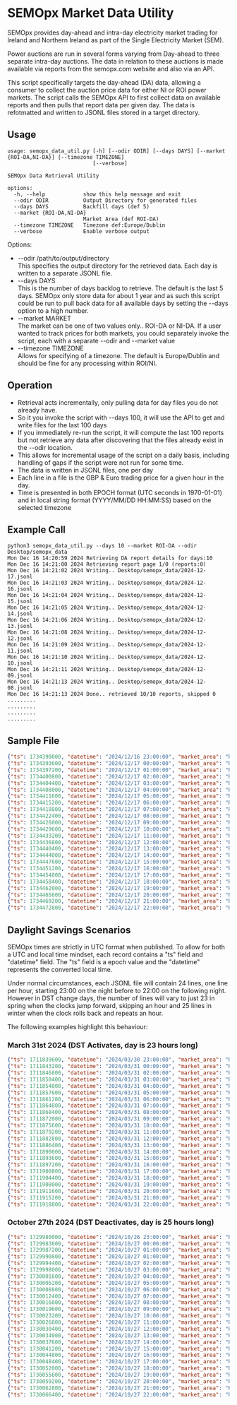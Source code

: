 # SEMOpx Market Data Utility

SEMOpx provides day-ahead and intra-day electricity market trading for Ireland and Northern Ireland as part of the Single Electricity Market (SEM).

Power auctions are run in several forms varying from Day-ahead to three separate intra-day auctions. The data in relation to these auctions is made available via reports from the semopx.com website and also via an API.

This script specifically targets the day-ahead (DA) data, allowing a consumer to collect the auction price data for either NI or ROI power markets. The script calls the SEMOpx API to first collect data on available reports and then pulls that report data per given day. The data is refotmatted and written to JSONL files stored in a target directory. 

## Usage
```
usage: semopx_data_util.py [-h] [--odir ODIR] [--days DAYS] [--market {ROI-DA,NI-DA}] [--timezone TIMEZONE]
                           [--verbose]

SEMOpx Data Retrieval Utility

options:
  -h, --help            show this help message and exit
  --odir ODIR           Output Directory for generated files
  --days DAYS           Backfill days (def 5)
  --market {ROI-DA,NI-DA}
                        Market Area (def ROI-DA)
  --timezone TIMEZONE   Timezone def:Europe/Dublin
  --verbose             Enable verbose output
```

Options:
* --odir /path/to/output/directory  
This specifies the output directory for the retrieved data. Each day is written to a separate JSONL file.
* --days DAYS   
This is the number of days backlog to retrieve. The default is the last 5 days. SEMOpx only store data for about 1 year and as such this script could be run to pull back data for all available days by setting the --days option to a high number. 
* --market MARKET  
The market can be one of two values only.. ROI-DA or NI-DA. If a user wanted to track prices for both markets, you could separately invoke the script, each with a separate --odir and --market value
* --timezone TIMEZONE  
Allows for specifying of a timezone. The default is Europe/Dublin and should be fine for any processing within ROI/NI. 

## Operation
* Retrieval acts incrementally, only pulling data for day files you do not already have. 
* So it you invoke the script with --days 100, it will use the API to get and write files for the last 100 days
* If you immediately re-run the script, it will compute the last 100 reports but not retrieve any data after discovering that the files already exist in the --odir location.  
* This allows for incremental usage of the script on a daily basis, including handling of gaps if the script were not run for some time.
* The data is written in JSONL files, one per day
* Each line in a file is the GBP & Euro trading price for a given hour in the day.
* Time is presented in both EPOCH format (UTC seconds in 1970-01-01) and in local string format (YYYY/MM/DD HH:MM:SS) based on the selected timezone


## Example Call
```
python3 semopx_data_util.py --days 10 --market ROI-DA --odir Desktop/semopx_data
Mon Dec 16 14:20:59 2024 Retrieving DA report details for days:10
Mon Dec 16 14:21:00 2024 Retrieving report page 1/0 (reports:0)
Mon Dec 16 14:21:02 2024 Writing.. Desktop/semopx_data/2024-12-17.jsonl
Mon Dec 16 14:21:03 2024 Writing.. Desktop/semopx_data/2024-12-16.jsonl
Mon Dec 16 14:21:04 2024 Writing.. Desktop/semopx_data/2024-12-15.jsonl
Mon Dec 16 14:21:05 2024 Writing.. Desktop/semopx_data/2024-12-14.jsonl
Mon Dec 16 14:21:06 2024 Writing.. Desktop/semopx_data/2024-12-13.jsonl
Mon Dec 16 14:21:08 2024 Writing.. Desktop/semopx_data/2024-12-12.jsonl
Mon Dec 16 14:21:09 2024 Writing.. Desktop/semopx_data/2024-12-11.jsonl
Mon Dec 16 14:21:10 2024 Writing.. Desktop/semopx_data/2024-12-10.jsonl
Mon Dec 16 14:21:11 2024 Writing.. Desktop/semopx_data/2024-12-09.jsonl
Mon Dec 16 14:21:13 2024 Writing.. Desktop/semopx_data/2024-12-08.jsonl
Mon Dec 16 14:21:13 2024 Done.. retrieved 10/10 reports, skipped 0
.........
.........
.........
.........

```

## Sample File
```json
{"ts": 1734390000, "datetime": "2024/12/16 23:00:00", "market_area": "ROI-DA", "euro": 124, "gbp": 103.076}
{"ts": 1734393600, "datetime": "2024/12/17 00:00:00", "market_area": "ROI-DA", "euro": 97.13, "gbp": 80.74}
{"ts": 1734397200, "datetime": "2024/12/17 01:00:00", "market_area": "ROI-DA", "euro": 92.36, "gbp": 76.775}
{"ts": 1734400800, "datetime": "2024/12/17 02:00:00", "market_area": "ROI-DA", "euro": 89.74, "gbp": 74.6}
{"ts": 1734404400, "datetime": "2024/12/17 03:00:00", "market_area": "ROI-DA", "euro": 86.06, "gbp": 71.538}
{"ts": 1734408000, "datetime": "2024/12/17 04:00:00", "market_area": "ROI-DA", "euro": 86.06, "gbp": 71.538}
{"ts": 1734411600, "datetime": "2024/12/17 05:00:00", "market_area": "ROI-DA", "euro": 96.12, "gbp": 79.9}
{"ts": 1734415200, "datetime": "2024/12/17 06:00:00", "market_area": "ROI-DA", "euro": 107.34, "gbp": 89.227}
{"ts": 1734418800, "datetime": "2024/12/17 07:00:00", "market_area": "ROI-DA", "euro": 126.7, "gbp": 105.32}
{"ts": 1734422400, "datetime": "2024/12/17 08:00:00", "market_area": "ROI-DA", "euro": 132.5, "gbp": 110.14}
{"ts": 1734426000, "datetime": "2024/12/17 09:00:00", "market_area": "ROI-DA", "euro": 129.82, "gbp": 107.914}
{"ts": 1734429600, "datetime": "2024/12/17 10:00:00", "market_area": "ROI-DA", "euro": 117.07, "gbp": 97.315}
{"ts": 1734433200, "datetime": "2024/12/17 11:00:00", "market_area": "ROI-DA", "euro": 106.96, "gbp": 88.911}
{"ts": 1734436800, "datetime": "2024/12/17 12:00:00", "market_area": "ROI-DA", "euro": 104.44, "gbp": 86.816}
{"ts": 1734440400, "datetime": "2024/12/17 13:00:00", "market_area": "ROI-DA", "euro": 103.23, "gbp": 85.81}
{"ts": 1734444000, "datetime": "2024/12/17 14:00:00", "market_area": "ROI-DA", "euro": 102, "gbp": 84.788}
{"ts": 1734447600, "datetime": "2024/12/17 15:00:00", "market_area": "ROI-DA", "euro": 110, "gbp": 91.438}
{"ts": 1734451200, "datetime": "2024/12/17 16:00:00", "market_area": "ROI-DA", "euro": 119, "gbp": 98.919}
{"ts": 1734454800, "datetime": "2024/12/17 17:00:00", "market_area": "ROI-DA", "euro": 119, "gbp": 98.919}
{"ts": 1734458400, "datetime": "2024/12/17 18:00:00", "market_area": "ROI-DA", "euro": 105, "gbp": 87.282}
{"ts": 1734462000, "datetime": "2024/12/17 19:00:00", "market_area": "ROI-DA", "euro": 101.24, "gbp": 84.16}
{"ts": 1734465600, "datetime": "2024/12/17 20:00:00", "market_area": "ROI-DA", "euro": 95.94, "gbp": 79.751}
{"ts": 1734469200, "datetime": "2024/12/17 21:00:00", "market_area": "ROI-DA", "euro": 90, "gbp": 74.813}
{"ts": 1734472800, "datetime": "2024/12/17 22:00:00", "market_area": "ROI-DA", "euro": 57.73, "gbp": 47.988}
```

## Daylight Savings Scenarios
SEMOpx times are strictly in UTC format when published. To allow for both a UTC and local time mindset, each record contains a "ts" field and "datetime" field. The "ts" field is a epoch value and the "datetime" represents the converted local time. 

Under normal circumstances, each JSONL file will contain 24 lines, one line per hour, starting 23:00 on the night before to 22:00 on the following night. However in DST change days, the number of lines will vary to just 23 in spring when the clocks jump forward, skipping an hour and 25 lines in winter when the clock rolls back and repeats an hour.

The following examples highlight this behaviour:

### March 31st 2024 (DST Activates, day is 23 hours long)
```json
{"ts": 1711839600, "datetime": "2024/03/30 23:00:00", "market_area": "ROI-DA", "euro": 94.6, "gbp": 80.993}
{"ts": 1711843200, "datetime": "2024/03/31 00:00:00", "market_area": "ROI-DA", "euro": 94.5, "gbp": 80.91}
{"ts": 1711846800, "datetime": "2024/03/31 02:00:00", "market_area": "ROI-DA", "euro": 82.81, "gbp": 70.9}
{"ts": 1711850400, "datetime": "2024/03/31 03:00:00", "market_area": "ROI-DA", "euro": 82.01, "gbp": 70.214}
{"ts": 1711854000, "datetime": "2024/03/31 04:00:00", "market_area": "ROI-DA", "euro": 79, "gbp": 67.637}
{"ts": 1711857600, "datetime": "2024/03/31 05:00:00", "market_area": "ROI-DA", "euro": 70.15, "gbp": 60.06}
{"ts": 1711861200, "datetime": "2024/03/31 06:00:00", "market_area": "ROI-DA", "euro": 71.1, "gbp": 60.873}
{"ts": 1711864800, "datetime": "2024/03/31 07:00:00", "market_area": "ROI-DA", "euro": 73.87, "gbp": 63.245}
{"ts": 1711868400, "datetime": "2024/03/31 08:00:00", "market_area": "ROI-DA", "euro": 78.07, "gbp": 66.841}
{"ts": 1711872000, "datetime": "2024/03/31 09:00:00", "market_area": "ROI-DA", "euro": 82.43, "gbp": 70.57}
{"ts": 1711875600, "datetime": "2024/03/31 10:00:00", "market_area": "ROI-DA", "euro": 78.84, "gbp": 67.5}
{"ts": 1711879200, "datetime": "2024/03/31 11:00:00", "market_area": "ROI-DA", "euro": 73.15, "gbp": 62.628}
{"ts": 1711882800, "datetime": "2024/03/31 12:00:00", "market_area": "ROI-DA", "euro": 69, "gbp": 59.075}
{"ts": 1711886400, "datetime": "2024/03/31 13:00:00", "market_area": "ROI-DA", "euro": 65.2, "gbp": 55.822}
{"ts": 1711890000, "datetime": "2024/03/31 14:00:00", "market_area": "ROI-DA", "euro": 65.2, "gbp": 55.822}
{"ts": 1711893600, "datetime": "2024/03/31 15:00:00", "market_area": "ROI-DA", "euro": 66.9, "gbp": 57.277}
{"ts": 1711897200, "datetime": "2024/03/31 16:00:00", "market_area": "ROI-DA", "euro": 72.45, "gbp": 62.029}
{"ts": 1711900800, "datetime": "2024/03/31 17:00:00", "market_area": "ROI-DA", "euro": 93.44, "gbp": 80}
{"ts": 1711904400, "datetime": "2024/03/31 18:00:00", "market_area": "ROI-DA", "euro": 111.35, "gbp": 95.334}
{"ts": 1711908000, "datetime": "2024/03/31 19:00:00", "market_area": "ROI-DA", "euro": 125, "gbp": 107.021}
{"ts": 1711911600, "datetime": "2024/03/31 20:00:00", "market_area": "ROI-DA", "euro": 120.51, "gbp": 103.176}
{"ts": 1711915200, "datetime": "2024/03/31 21:00:00", "market_area": "ROI-DA", "euro": 100, "gbp": 85.616}
{"ts": 1711918800, "datetime": "2024/03/31 22:00:00", "market_area": "ROI-DA", "euro": 80.1, "gbp": 68.579}
```

### October 27th 2024 (DST Deactivates, day is 25 hours long)
```json
{"ts": 1729980000, "datetime": "2024/10/26 23:00:00", "market_area": "ROI-DA", "euro": 171.11, "gbp": 142.544}
{"ts": 1729983600, "datetime": "2024/10/27 00:00:00", "market_area": "ROI-DA", "euro": 180.2, "gbp": 150.117}
{"ts": 1729987200, "datetime": "2024/10/27 01:00:00", "market_area": "ROI-DA", "euro": 196.2, "gbp": 163.446}
{"ts": 1729990800, "datetime": "2024/10/27 01:00:00", "market_area": "ROI-DA", "euro": 203, "gbp": 169.11}
{"ts": 1729994400, "datetime": "2024/10/27 02:00:00", "market_area": "ROI-DA", "euro": 163.6, "gbp": 136.288}
{"ts": 1729998000, "datetime": "2024/10/27 03:00:00", "market_area": "ROI-DA", "euro": 137.93, "gbp": 114.9}
{"ts": 1730001600, "datetime": "2024/10/27 04:00:00", "market_area": "ROI-DA", "euro": 115.45, "gbp": 96.176}
{"ts": 1730005200, "datetime": "2024/10/27 05:00:00", "market_area": "ROI-DA", "euro": 122.01, "gbp": 101.641}
{"ts": 1730008800, "datetime": "2024/10/27 06:00:00", "market_area": "ROI-DA", "euro": 148.45, "gbp": 123.667}
{"ts": 1730012400, "datetime": "2024/10/27 07:00:00", "market_area": "ROI-DA", "euro": 106.45, "gbp": 88.679}
{"ts": 1730016000, "datetime": "2024/10/27 08:00:00", "market_area": "ROI-DA", "euro": 110.07, "gbp": 91.694}
{"ts": 1730019600, "datetime": "2024/10/27 09:00:00", "market_area": "ROI-DA", "euro": 102, "gbp": 84.972}
{"ts": 1730023200, "datetime": "2024/10/27 10:00:00", "market_area": "ROI-DA", "euro": 100.89, "gbp": 84.047}
{"ts": 1730026800, "datetime": "2024/10/27 11:00:00", "market_area": "ROI-DA", "euro": 95, "gbp": 79.14}
{"ts": 1730030400, "datetime": "2024/10/27 12:00:00", "market_area": "ROI-DA", "euro": 93.48, "gbp": 77.874}
{"ts": 1730034000, "datetime": "2024/10/27 13:00:00", "market_area": "ROI-DA", "euro": 100.3, "gbp": 83.555}
{"ts": 1730037600, "datetime": "2024/10/27 14:00:00", "market_area": "ROI-DA", "euro": 96.01, "gbp": 79.982}
{"ts": 1730041200, "datetime": "2024/10/27 15:00:00", "market_area": "ROI-DA", "euro": 102.03, "gbp": 85}
{"ts": 1730044800, "datetime": "2024/10/27 16:00:00", "market_area": "ROI-DA", "euro": 128.01, "gbp": 106.639}
{"ts": 1730048400, "datetime": "2024/10/27 17:00:00", "market_area": "ROI-DA", "euro": 140.43, "gbp": 116.986}
{"ts": 1730052000, "datetime": "2024/10/27 18:00:00", "market_area": "ROI-DA", "euro": 120.56, "gbp": 100.43}
{"ts": 1730055600, "datetime": "2024/10/27 19:00:00", "market_area": "ROI-DA", "euro": 110, "gbp": 91.636}
{"ts": 1730059200, "datetime": "2024/10/27 20:00:00", "market_area": "ROI-DA", "euro": 101.3, "gbp": 84.389}
{"ts": 1730062800, "datetime": "2024/10/27 21:00:00", "market_area": "ROI-DA", "euro": 92.01, "gbp": 76.649}
{"ts": 1730066400, "datetime": "2024/10/27 22:00:00", "market_area": "ROI-DA", "euro": 80.08, "gbp": 66.711}
```
